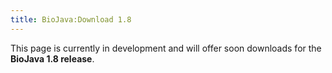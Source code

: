 ```yaml
---
title: BioJava:Download 1.8
---
```


This page is currently in development and will offer soon downloads for
the **BioJava 1.8 release**.
